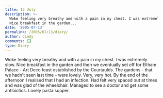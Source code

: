 ```yaml
---
title: 13 July
description: >-
  Woke feeling very breathy and with a pain in my chest. I was extremely slow.
  Nice breakfast in the garden...
date: '2005-07-13'
permalink: /2005/07/13/diary/
author: Cindy
comments: []
type: Diary
---
```


Woke feeling very breathy and with a pain in my chest. I was extremely slow. Nice breakfast in the garden and then we eventually set off for Eltham Palace - Art Deco feast established by the Courtaulds. The gardens - that we hadn't seen last time - were lovely. Very, very hot. By the end of the afternoon I realised that I had an infection. Had felt very spaced out at times and was glad of the wheelchair. Managed to see a doctor and get some antibiotics. Lovely pasta supper.
